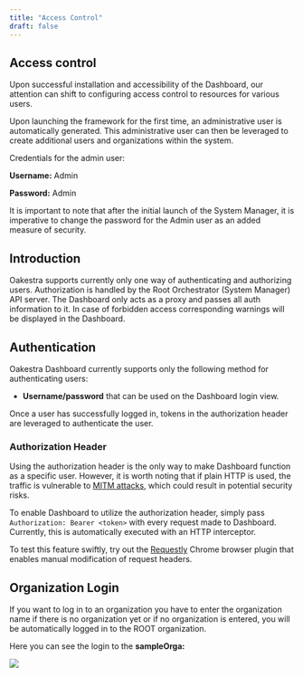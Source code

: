 ```yaml
---
title: "Access Control"
draft: false
---
```


## Access control

Upon successful installation and accessibility of the Dashboard, our attention can shift to configuring 
access control to resources for various users.

Upon launching the framework for the first time, an administrative user is automatically generated. 
This administrative user can then be leveraged to create additional users and organizations within the system.

Credentials for the admin user: 

**Username:** Admin

**Password:** Admin

It is important to note that after the initial launch of the System Manager, 
it is imperative to change the password for the Admin user as an added measure of security.

## Introduction

Oakestra supports currently only one way of authenticating and authorizing users.
Authorization is handled by the Root Orchestrator (System Manager) API server.
The Dashboard only acts as a proxy and passes all auth information to it. 
In case of forbidden access corresponding warnings will be displayed in the Dashboard.

## Authentication

Oakestra Dashboard currently supports only the following method for authenticating users:

- **Username/password** that can be used on the Dashboard login view.

Once a user has successfully logged in, tokens in the authorization header are leveraged to authenticate the user.

### Authorization Header

Using the authorization header is the only way to make Dashboard function as a specific user. However, it is worth noting that if plain HTTP is used, the traffic is vulnerable to [MITM attacks](https://en.wikipedia.org/wiki/Man-in-the-middle_attack), which could result in potential security risks.

To enable Dashboard to utilize the authorization header, simply pass `Authorization: Bearer <token>` with every request made to Dashboard. Currently, this is automatically executed with an HTTP interceptor.

To test this feature swiftly, try out the [Requestly](https://chrome.google.com/webstore/detail/requestly-redirect-url-mo/mdnleldcmiljblolnjhpnblkcekpdkpa) Chrome browser plugin that enables manual modification of request headers.


## Organization Login

If you want to log in to an organization you have to enter the organization name if there is no organization yet or if no organization is entered, you will be automatically logged in to the ROOT organization.

Here you can see the login to the **sampleOrga:**

![](/dashboard/orga-login.gif)
